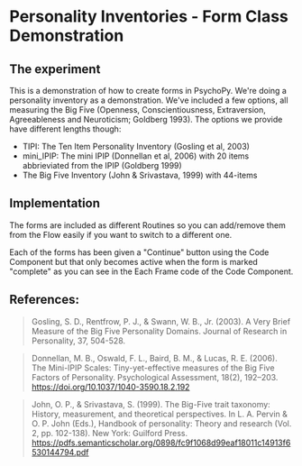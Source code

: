 # Personality Inventories - Form Class Demonstration

## The experiment

This is a demonstration of how to create forms in PsychoPy. We're doing a personality inventory as a demonstration. We've included a few options, all measuring the Big Five (Openness, Conscientiousness, Extraversion, Agreeableness and Neuroticism; Goldberg 1993). The options we provide have different lengths though:

 - TIPI: The Ten Item Personality Inventory (Gosling et al, 2003)
 - mini_IPIP: The mini IPIP (Donnellan et al, 2006) with 20 items abbrieviated from the IPIP (Goldberg 1999)
 - The Big Five Inventory (John & Srivastava, 1999) with 44-items

## Implementation

The forms are included as different Routines so you can add/remove them from the Flow easily if you want to switch to a different one.
    
Each of the forms has been given a "Continue" button using the Code Component but that only becomes active when the form is marked "complete" as you can see in the Each Frame code of the Code Component.

## References:

> Gosling, S. D., Rentfrow, P. J., & Swann, W. B., Jr. (2003). A Very Brief Measure of the Big Five Personality Domains. Journal of Research in Personality, 37, 504-528.

> Donnellan, M. B., Oswald, F. L., Baird, B. M., & Lucas, R. E. (2006). The Mini-IPIP Scales: Tiny-yet-effective measures of the Big Five Factors of Personality. Psychological Assessment, 18(2), 192–203. https://doi.org/10.1037/1040-3590.18.2.192

> John, O. P., & Srivastava, S. (1999). The Big-Five trait taxonomy: History, measurement, and theoretical perspectives. In L. A. Pervin & O. P. John (Eds.), Handbook of personality: Theory and research (Vol. 2, pp. 102-138). New York: Guilford Press. https://pdfs.semanticscholar.org/0898/fc9f1068d99eaf18011c14913f6530144794.pdf
